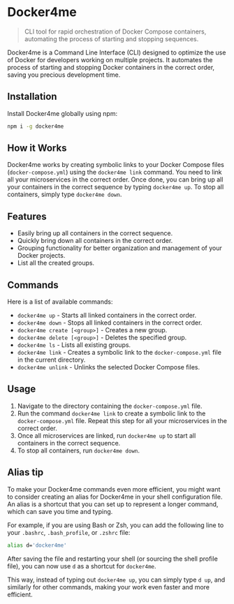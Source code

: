 # Docker4me

> CLI tool for rapid orchestration of Docker Compose containers, automating the process of starting and stopping sequences.

Docker4me is a Command Line Interface (CLI) designed to optimize the use of Docker for developers working on multiple projects. It automates the process of starting and stopping Docker containers in the correct order, saving you precious development time.

## Installation

Install Docker4me globally using npm:

```bash
npm i -g docker4me
```


## How it Works

Docker4me works by creating symbolic links to your Docker Compose files (`docker-compose.yml`) using the `docker4me link` command. You need to link all your microservices in the correct order. Once done, you can bring up all your containers in the correct sequence by typing `docker4me up`. To stop all containers, simply type `docker4me down`.

## Features

* Easily bring up all containers in the correct sequence.
* Quickly bring down all containers in the correct order.
* Grouping functionality for better organization and management of your Docker projects.
* List all the created groups.

## Commands

Here is a list of available commands:

* `docker4me up` - Starts all linked containers in the correct order.
* `docker4me down` - Stops all linked containers in the correct order.
* `docker4me create [<group>]` - Creates a new group.
* `docker4me delete [<group>]` - Deletes the specified group.
* `docker4me ls` - Lists all existing groups.
* `docker4me link` - Creates a symbolic link to the `docker-compose.yml` file in the current directory.
* `docker4me unlink` - Unlinks the selected Docker Compose files.

## Usage

1. Navigate to the directory containing the `docker-compose.yml` file.
2. Run the command `docker4me link` to create a symbolic link to the `docker-compose.yml` file. Repeat this step for all your microservices in the correct order.
3. Once all microservices are linked, run `docker4me up` to start all containers in the correct sequence.
4. To stop all containers, run `docker4me down`.


## Alias tip

To make your Docker4me commands even more efficient, you might want to consider creating an alias for Docker4me in your shell configuration file. An alias is a shortcut that you can set up to represent a longer command, which can save you time and typing.

For example, if you are using Bash or Zsh, you can add the following line to your `.bashrc`, `.bash_profile`, or `.zshrc` file:

```bash
alias d='docker4me'
```
After saving the file and restarting your shell (or sourcing the shell profile file), you can now use `d` as a shortcut for `docker4me`.

This way, instead of typing out `docker4me up`, you can simply type `d up`, and similarly for other commands, making your work even faster and more efficient.
